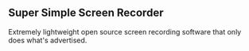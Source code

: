 ## Super Simple Screen Recorder

Extremely lightweight open source screen recording software that only does what's advertised.
